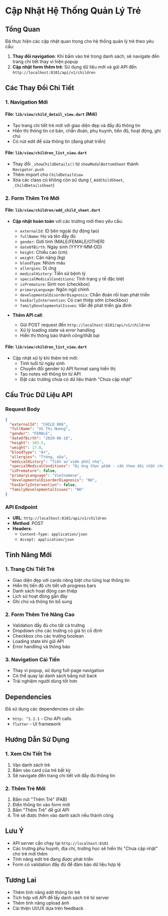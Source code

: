 # Cập Nhật Hệ Thống Quản Lý Trẻ

## Tổng Quan

Đã thực hiện các cập nhật quan trọng cho hệ thống quản lý trẻ theo yêu cầu:

1. **Thay đổi navigation**: Khi bấm vào trẻ trong danh sách, sẽ navigate đến trang chi tiết thay vì hiện popup
2. **Cập nhật form thêm trẻ**: Sử dụng dữ liệu mới và gửi API đến `http://localhost:8101/api/v1/children`

## Các Thay Đổi Chi Tiết

### 1. Navigation Mới

#### File: `lib/view/child_detail_view.dart` (Mới)
- Tạo trang chi tiết trẻ mới với giao diện đẹp và đầy đủ thông tin
- Hiển thị thông tin cơ bản, chẩn đoán, phụ huynh, tiến độ, hoạt động, ghi chú
- Có nút edit để sửa thông tin (đang phát triển)

#### File: `lib/view/children_list_view.dart`
- Thay đổi `_showChildDetails()` từ `showModalBottomSheet` thành `Navigator.push`
- Thêm import cho `ChildDetailView`
- Xóa các class cũ không còn sử dụng (`_AddChildSheet`, `_ChildDetailsSheet`)

### 2. Form Thêm Trẻ Mới

#### File: `lib/view/children/add_child_sheet.dart`
- **Cập nhật hoàn toàn** với các trường mới theo yêu cầu:
  - `externalId`: ID bên ngoài (tự động tạo)
  - `fullName`: Họ và tên đầy đủ
  - `gender`: Giới tính (MALE/FEMALE/OTHER)
  - `dateOfBirth`: Ngày sinh (YYYY-MM-DD)
  - `height`: Chiều cao (cm)
  - `weight`: Cân nặng (kg)
  - `bloodType`: Nhóm máu
  - `allergies`: Dị ứng
  - `medicalHistory`: Tiền sử bệnh lý
  - `specialMedicalConditions`: Tình trạng y tế đặc biệt
  - `isPremature`: Sinh non (checkbox)
  - `primaryLanguage`: Ngôn ngữ chính
  - `developmentalDisorderDiagnosis`: Chẩn đoán rối loạn phát triển
  - `hasEarlyIntervention`: Có can thiệp sớm (checkbox)
  - `familyDevelopmentalIssues`: Vấn đề phát triển gia đình

- **Thêm API call**:
  - Gửi POST request đến `http://localhost:8101/api/v1/children`
  - Xử lý loading state và error handling
  - Hiển thị thông báo thành công/thất bại

#### File: `lib/view/children_list_view.dart`
- Cập nhật xử lý khi thêm trẻ mới:
  - Tính tuổi từ ngày sinh
  - Chuyển đổi gender từ API format sang hiển thị
  - Tạo notes với thông tin từ API
  - Đặt các trường chưa có dữ liệu thành "Chưa cập nhật"

## Cấu Trúc Dữ Liệu API

### Request Body
```json
{
  "externalId": "CHILD_008",
  "fullName": "Vũ Thị Hương",
  "gender": "FEMALE",
  "dateOfBirth": "2020-06-18",
  "height": 103.5,
  "weight": 17.0,
  "bloodType": "A+",
  "allergies": "Trứng, sữa",
  "medicalHistory": "Tiền sử viêm phổi nhẹ",
  "specialMedicalConditions": "Dị ứng thực phẩm - cần theo dõi chặt chẽ",
  "isPremature": false,
  "primaryLanguage": "Vietnamese",
  "developmentalDisorderDiagnosis": "NO",
  "hasEarlyIntervention": false,
  "familyDevelopmentalIssues": "NO"
}
```

### API Endpoint
- **URL**: `http://localhost:8101/api/v1/children`
- **Method**: POST
- **Headers**: 
  - `Content-Type: application/json`
  - `Accept: application/json`

## Tính Năng Mới

### 1. Trang Chi Tiết Trẻ
- Giao diện đẹp với cards riêng biệt cho từng loại thông tin
- Hiển thị tiến độ chi tiết với progress bars
- Danh sách hoạt động can thiệp
- Lịch sử hoạt động gần đây
- Ghi chú và thông tin bổ sung

### 2. Form Thêm Trẻ Nâng Cao
- Validation đầy đủ cho tất cả trường
- Dropdown cho các trường có giá trị cố định
- Checkbox cho các trường boolean
- Loading state khi gửi API
- Error handling và thông báo

### 3. Navigation Cải Tiến
- Thay vì popup, sử dụng full-page navigation
- Có thể quay lại danh sách bằng nút back
- Trải nghiệm người dùng tốt hơn

## Dependencies

Đã sử dụng các dependencies có sẵn:
- `http: ^1.2.1` - Cho API calls
- `flutter` - UI framework

## Hướng Dẫn Sử Dụng

### 1. Xem Chi Tiết Trẻ
1. Vào danh sách trẻ
2. Bấm vào card của trẻ bất kỳ
3. Sẽ navigate đến trang chi tiết với đầy đủ thông tin

### 2. Thêm Trẻ Mới
1. Bấm nút "Thêm Trẻ" (FAB)
2. Điền thông tin vào form mới
3. Bấm "Thêm Trẻ" để gửi API
4. Trẻ sẽ được thêm vào danh sách nếu thành công

## Lưu Ý

- API server cần chạy tại `http://localhost:8101`
- Các trường phụ huynh, địa chỉ, trường học sẽ hiển thị "Chưa cập nhật" cho trẻ mới thêm
- Tính năng edit trẻ đang được phát triển
- Form có validation đầy đủ để đảm bảo dữ liệu hợp lệ

## Tương Lai

- Thêm tính năng edit thông tin trẻ
- Tích hợp với API để lấy danh sách trẻ từ server
- Thêm tính năng upload ảnh
- Cải thiện UI/UX dựa trên feedback

